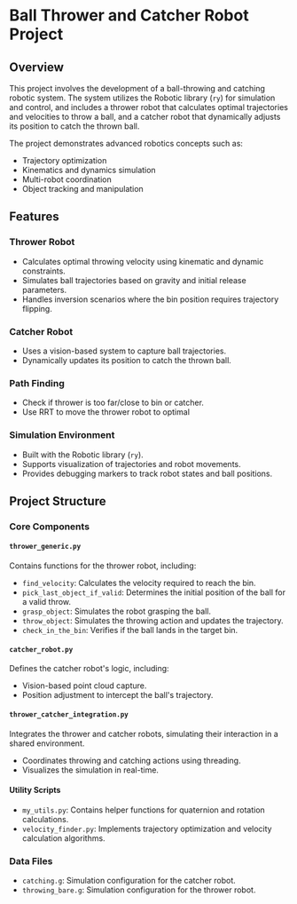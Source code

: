 # Ball Thrower and Catcher Robot Project

## Overview

This project involves the development of a ball-throwing and catching robotic system. The system utilizes the Robotic library (`ry`) for simulation and control, and includes a thrower robot that calculates optimal trajectories and velocities to throw a ball, and a catcher robot that dynamically adjusts its position to catch the thrown ball.

The project demonstrates advanced robotics concepts such as:
- Trajectory optimization
- Kinematics and dynamics simulation
- Multi-robot coordination
- Object tracking and manipulation

## Features

### **Thrower Robot**
- Calculates optimal throwing velocity using kinematic and dynamic constraints.
- Simulates ball trajectories based on gravity and initial release parameters.
- Handles inversion scenarios where the bin position requires trajectory flipping.

### **Catcher Robot**
- Uses a vision-based system to capture ball trajectories.
- Dynamically updates its position to catch the thrown ball.

### **Path Finding**
- Check if thrower is too far/close to bin or catcher.
- Use RRT to move the thrower robot to optimal

### **Simulation Environment**
- Built with the Robotic library (`ry`).
- Supports visualization of trajectories and robot movements.
- Provides debugging markers to track robot states and ball positions.

## Project Structure

### **Core Components**

#### `thrower_generic.py`
Contains functions for the thrower robot, including:
- `find_velocity`: Calculates the velocity required to reach the bin.
- `pick_last_object_if_valid`: Determines the initial position of the ball for a valid throw.
- `grasp_object`: Simulates the robot grasping the ball.
- `throw_object`: Simulates the throwing action and updates the trajectory.
- `check_in_the_bin`: Verifies if the ball lands in the target bin.

#### `catcher_robot.py`
Defines the catcher robot's logic, including:
- Vision-based point cloud capture.
- Position adjustment to intercept the ball's trajectory.

#### `thrower_catcher_integration.py`
Integrates the thrower and catcher robots, simulating their interaction in a shared environment.
- Coordinates throwing and catching actions using threading.
- Visualizes the simulation in real-time.

#### Utility Scripts
- `my_utils.py`: Contains helper functions for quaternion and rotation calculations.
- `velocity_finder.py`: Implements trajectory optimization and velocity calculation algorithms.

### **Data Files**
- `catching.g`: Simulation configuration for the catcher robot.
- `throwing_bare.g`: Simulation configuration for the thrower robot.


 
